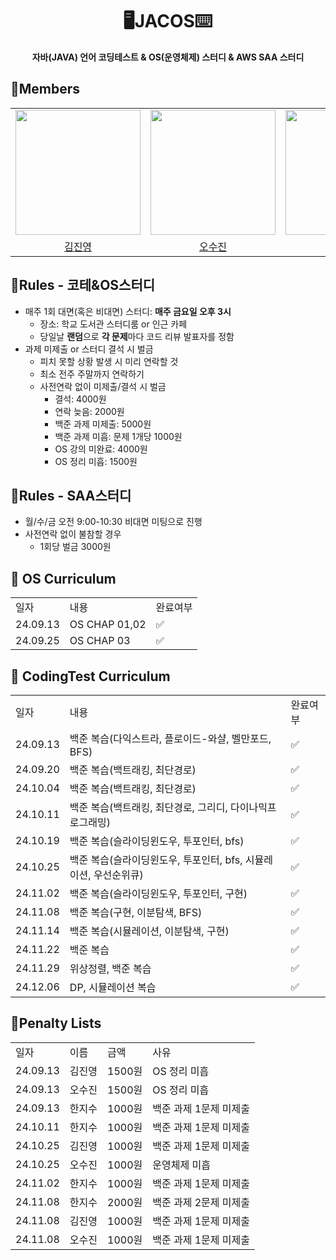 <div align="center">
<h1>🖥️JACOS⌨️</h1>
<b>자바(JAVA) 언어 코딩테스트 & OS(운영체제) 스터디 & AWS SAA 스터디</b><br>
</div>

## 📖Members
<table align = "center">
  <tr align = "center">
    <td><a href="https://github.com/coringcoring"><img src="https://avatars.githubusercontent.com/u/65723420?v=4" width=200></a></td>
    <td><a href="https://github.com/osjkate"><img src="https://avatars.githubusercontent.com/u/98140863?v=4" width=200></a></td>
    <td><a href="https://github.com/isuHan"><img src="https://avatars.githubusercontent.com/u/116141262?v=4" width=200></a></td>
  </tr>
  <tr align = "center">
    <td><a href = "https://github.com/coringcoring">김진영</a></td>
    <td><a href = "https://github.com/osjkate">오수진</a></td>
    <td><a href = "https://github.com/isuHan">한지수</a></td>
  </tr>
</table>

## 📖Rules - 코테&OS스터디 
* 매주 1회 대면(혹은 비대면) 스터디: **매주 금요일 오후 3시**
  * 장소: 학교 도서관 스터디룸 or 인근 카페
  * 당일날 **랜덤**으로 **각 문제**마다 코드 리뷰 발표자를 정함
* 과제 미제출 or 스터디 결석 시 벌금
  * 피치 못할 상황 발생 시 미리 연락할 것
  * 최소 전주 주말까지 연락하기 
  * 사전연락 없이 미제출/결석 시 벌금
      * 결석: 4000원
      * 연락 늦음: 2000원
      * 백준 과제 미제출: 5000원
      * 백준 과제 미흡: 문제 1개당 1000원
      * OS 강의 미완료: 4000원
      * OS 정리 미흡: 1500원 

## 📖Rules - SAA스터디 
* 월/수/금 오전 9:00-10:30 비대면 미팅으로 진행
* 사전연락 없이 불참할 경우
  * 1회당 벌금 3000원 

## 📖 OS Curriculum 
<table>
  <tr>
    <td>일자</td>
    <td>내용</td>
    <td>완료여부</td>
  </tr>
  <tr>
    <td>24.09.13</td>
    <td>OS CHAP 01,02</td>
    <td>✅</td>
  </tr>
  <tr>
    <td>24.09.25</td>
    <td>OS CHAP 03</td>
    <td>✅</td>
  </tr>
</table>

## 📖 CodingTest Curriculum 
<table>
  <tr>
    <td>일자</td>
    <td>내용</td>
    <td>완료여부</td>
  </tr>
  <tr>
    <td>24.09.13</td>
    <td>백준 복습(다익스트라, 플로이드-와샬, 벨만포드, BFS)</td>
    <td>✅</td>
  </tr>
  <tr>
    <td>24.09.20</td>
    <td>백준 복습(백트래킹, 최단경로)</td>
    <td>✅</td>
  </tr>
  <tr>
    <td>24.10.04</td>
    <td>백준 복습(백트래킹, 최단경로)</td>
    <td>✅</td>
  </tr>
  <tr>
    <td>24.10.11</td>
    <td>백준 복습(백트래킹, 최단경로, 그리디, 다이나믹프로그래밍)</td>
    <td>✅</td>
  </tr>
  <tr>
    <td>24.10.19</td>
    <td>백준 복습(슬라이딩윈도우, 투포인터, bfs)</td>
    <td>✅</td>
  </tr>
  <tr>
    <td>24.10.25</td>
    <td>백준 복습(슬라이딩윈도우, 투포인터, bfs, 시뮬레이션, 우선순위큐)</td>
    <td>✅</td>
  </tr>
  <tr>
    <td>24.11.02</td>
    <td>백준 복습(슬라이딩윈도우, 투포인터, 구현)</td>
    <td>✅</td>
  </tr>
     <td>24.11.08</td>
    <td>백준 복습(구현, 이분탐색, BFS)</td>
    <td>✅</td>
  </tr>
  </tr>
     <td>24.11.14</td>
    <td>백준 복습(시뮬레이션, 이분탐색, 구현)</td>
    <td>✅</td>
  </tr>
  </tr>
     <td>24.11.22</td>
    <td>백준 복습</td>
    <td>✅</td>
  </tr>
  </tr>
     <td>24.11.29</td>
    <td>위상정렬, 백준 복습</td>
    <td>✅</td>
  </tr>
  </tr>
     <td>24.12.06</td>
    <td>DP, 시뮬레이션 복습</td>
    <td>✅</td>
  </tr>
</table>

## 📖Penalty Lists
<table>
  <tr>
    <td>일자</td>
    <td>이름</td>
    <td>금액</td>
    <td>사유</td>
  </tr>
  <tr>
    <td>24.09.13</td>
    <td>김진영</td>
    <td>1500원</td>
    <td>OS 정리 미흡</td>
  </tr>
  <tr>
    <td>24.09.13</td>
    <td>오수진</td>
    <td>1500원</td>
    <td>OS 정리 미흡</td>
  </tr>
  <tr>
    <td>24.09.13</td>
    <td>한지수</td>
    <td>1000원</td>
    <td>백준 과제 1문제 미제출</td>
  </tr>
  <tr>
    <td>24.10.11</td>
    <td>한지수</td>
    <td>1000원</td>
    <td>백준 과제 1문제 미제출</td>
  </tr>
  <tr>
    <td>24.10.25</td>
    <td>김진영</td>
    <td>1000원</td>
    <td>백준 과제 1문제 미제출</td>
  </tr>
  <tr>
    <td>24.10.25</td>
    <td>오수진</td>
    <td>1000원</td>
    <td>운영체제 미흡</td>
  </tr>
  <tr>
    <td>24.11.02</td>
    <td>한지수</td>
    <td>1000원</td>
    <td>백준 과제 1문제 미제출</td>
  </tr>
  <tr>
    <td>24.11.08</td>
    <td>한지수</td>
    <td>2000원</td>
    <td>백준 과제 2문제 미제출</td>
  </tr>
  <tr>
    <td>24.11.08</td>
    <td>김진영</td>
    <td>1000원</td>
    <td>백준 과제 1문제 미제출</td>
  </tr>
  <tr>
    <td>24.11.08</td>
    <td>오수진</td>
    <td>1000원</td>
    <td>백준 과제 1문제 미제출</td>
  </tr>
</table>
